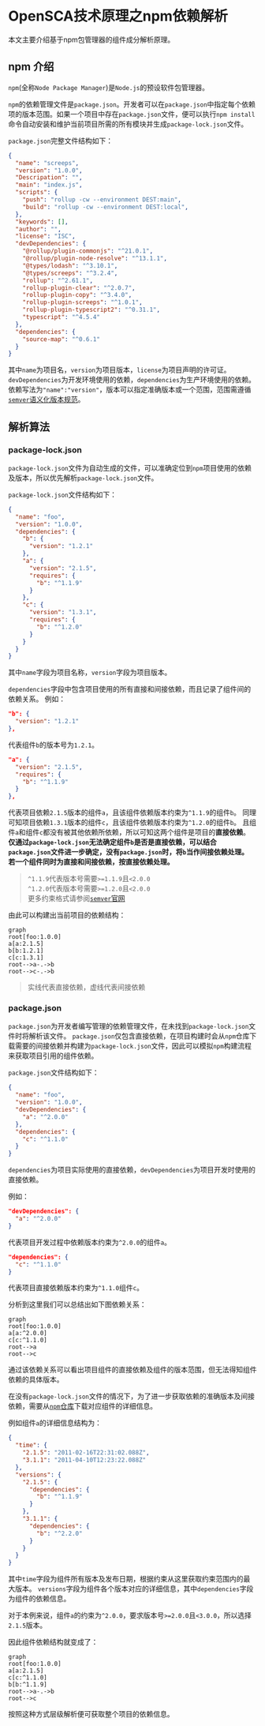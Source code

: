 # OpenSCA技术原理之npm依赖解析

本文主要介绍基于npm包管理器的组件成分解析原理。

## npm 介绍

`npm`(全称`Node Package Manager`)是`Node.js`的预设软件包管理器。

`npm`的依赖管理文件是`package.json`。开发者可以在`package.json`中指定每个依赖项的版本范围。如果一个项目中存在`package.json`文件，便可以执行`npm install`命令自动安装和维护当前项目所需的所有模块并生成`package-lock.json`文件。

`package.json`完整文件结构如下：

```json
{
  "name": "screeps",
  "version": "1.0.0",
  "Descripation": "",
  "main": "index.js",
  "scripts": {
    "push": "rollup -cw --environment DEST:main",
    "build": "rollup -cw --environment DEST:local",
  },
  "keywords": [],
  "author": "",
  "license": "ISC",
  "devDependencies": {
    "@rollup/plugin-commonjs": "^21.0.1",
    "@rollup/plugin-node-resolve": "^13.1.1",
    "@types/lodash": "^3.10.1",
    "@types/screeps": "^3.2.4",
    "rollup": "^2.61.1",
    "rollup-plugin-clear": "^2.0.7",
    "rollup-plugin-copy": "^3.4.0",
    "rollup-plugin-screeps": "^1.0.1",
    "rollup-plugin-typescript2": "^0.31.1",
    "typescript": "^4.5.4"
  },
  "dependencies": {
    "source-map": "^0.6.1"
  }
}
```

其中`name`为项目名，`version`为项目版本，`license`为项目声明的许可证。
`devDependencies`为开发环境使用的依赖，`dependencies`为生产环境使用的依赖。
依赖写法为`"name":"version"`，版本可以指定准确版本或一个范围，范围需遵循[`semver`语义化版本规范](https://semver.org/)。

## 解析算法

### package-lock.json

`package-lock.json`文件为自动生成的文件，可以准确定位到`npm`项目使用的依赖及版本，所以优先解析`package-lock.json`文件。

`package-lock.json`文件结构如下：

```json
{
  "name": "foo",
  "version": "1.0.0",
  "dependencies": {
    "b": {
      "version": "1.2.1"
    },
    "a": {
      "version": "2.1.5",
      "requires": {
        "b": "^1.1.9"
      }
    },
    "c": {
      "version": "1.3.1",
      "requires": {
        "b": "^1.2.0"
      }
    }
  }
}
```

其中`name`字段为项目名称，`version`字段为项目版本。

`dependencies`字段中包含项目使用的所有直接和间接依赖，而且记录了组件间的依赖关系。
例如：

```json
"b": {
  "version": "1.2.1"
},
```

代表组件`b`的版本号为`1.2.1`。

```json
"a": {
  "version": "2.1.5",
  "requires": {
    "b": "^1.1.9"
  }
},
```

代表项目依赖`2.1.5`版本的组件`a`，且该组件依赖版本约束为`^1.1.9`的组件`b`。
同理可知项目依赖`1.3.1`版本的组件`c`，且该组件依赖版本约束为`^1.2.0`的组件`b`。
且组件`a`和组件`c`都没有被其他依赖所依赖，所以可知这两个组件是项目的**直接依赖**。
**仅通过`package-lock.json`无法确定组件`b`是否是直接依赖，可以结合`package.json`文件进一步确定，没有`package.json`时，将`b`当作间接依赖处理。**
**若一个组件同时为直接和间接依赖，按直接依赖处理。**

> `^1.1.9`代表版本号需要`>=1.1.9`且`<2.0.0`  
> `^1.2.0`代表版本号需要`>=1.2.0`且`<2.0.0`  
> 更多约束格式请参阅[`semver`官网](https://semver.org/)

由此可以构建出当前项目的依赖结构：

```mermaid
graph
root[foo:1.0.0]
a[a:2.1.5]
b[b:1.2.1]
c[c:1.3.1]
root-->a-.->b
root-->c-.->b
```

> 实线代表直接依赖，虚线代表间接依赖

### package.json

`package.json`为开发者编写管理的依赖管理文件，在未找到`package-lock.json`文件时将解析该文件。
`package.json`仅包含直接依赖，在项目构建时会从`npm`仓库下载需要的间接依赖并构建为`package-lock.json`文件，因此可以模拟`npm`构建流程来获取项目引用的组件依赖。

`package.json`文件结构如下：

```json
{
  "name": "foo",
  "version": "1.0.0",
  "devDependencies": {
    "a": "^2.0.0"
  },
  "dependencies": {
    "c": "^1.1.0"
  }
}
```

`dependencies`为项目实际使用的直接依赖，`devDependencies`为项目开发时使用的直接依赖。

例如：

```json
"devDependencies": {
  "a": "^2.0.0"
}
```

代表项目开发过程中依赖版本约束为`^2.0.0`的组件`a`。

```json
"dependencies": {
  "c": "^1.1.0"
}
```

代表项目直接依赖版本约束为`^1.1.0`组件`c`。

分析到这里我们可以总结出如下图依赖关系：

```mermaid
graph
root[foo:1.0.0]
a[a:^2.0.0]
c[c:^1.1.0]
root-->a
root-->c
```

通过该依赖关系可以看出项目组件的直接依赖及组件的版本范围，但无法得知组件依赖的具体版本。

在没有`package-lock.json`文件的情况下，为了进一步获取依赖的准确版本及间接依赖，需要从[`npm`仓库](https://r.cnpmjs.org/)下载对应组件的详细信息。

例如组件`a`的详细信息结构为：

```json
{
  "time": {
    "2.1.5": "2011-02-16T22:31:02.088Z",
    "3.1.1": "2011-04-10T12:23:22.088Z"
  },
  "versions": {
    "2.1.5": {
      "dependencies": {
        "b": "^1.1.9"
      }
    },
    "3.1.1": {
      "dependencies": {
        "b": "^2.2.0"
      }
    }
  }
}
```

其中`time`字段为组件所有版本及发布日期，根据约束从这里获取约束范围内的最大版本。
`versions`字段为组件各个版本对应的详细信息，其中`dependencies`字段为组件的依赖信息。

对于本例来说，组件`a`的约束为`^2.0.0`，要求版本号`>=2.0.0`且`<3.0.0`，所以选择`2.1.5`版本。

因此组件依赖结构就变成了：

```mermaid
graph
root[foo:1.0.0]
a[a:2.1.5]
c[c:^1.1.0]
b[b:^1.1.9]
root-->a-.->b
root-->c
```

按照这种方式层级解析便可获取整个项目的依赖信息。

